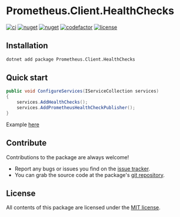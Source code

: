 # Prometheus.Client.HealthChecks

[![ci](https://img.shields.io/github/actions/workflow/status/prom-client-net/prom-client-healthchecks/ci.yml?branch=main&label=ci&logo=github&style=flat-square)](https://github.com/prom-client-net/prom-client-healthchecks/actions/workflows/ci.yml)
[![nuget](https://img.shields.io/nuget/v/Prometheus.Client.HealthChecks?logo=nuget&style=flat-square)](https://www.nuget.org/packages/Prometheus.Client.HealthChecks)
[![nuget](https://img.shields.io/nuget/dt/Prometheus.Client.HealthChecks?logo=nuget&style=flat-square)](https://www.nuget.org/packages/Prometheus.Client.HealthChecks)
[![codefactor](https://img.shields.io/codefactor/grade/github/prom-client-net/prom-client-healthchecks?logo=codefactor&style=flat-square)](https://www.codefactor.io/repository/github/prom-client-net/prom-client-healthchecks)
[![license](https://img.shields.io/github/license/prom-client-net/prom-client-healthchecks?style=flat-square)](https://github.com/prom-client-net/prom-client-healthchecks/blob/main/LICENSE)

## Installation

```sh
dotnet add package Prometheus.Client.HealthChecks
```

## Quick start

```c#
public void ConfigureServices(IServiceCollection services)
{
    services.AddHealthChecks();
    services.AddPrometheusHealthCheckPublisher();
}
```

Example [here](https://github.com/prom-client-net/prom-examples)

## Contribute

Contributions to the package are always welcome!

* Report any bugs or issues you find on the [issue tracker](https://github.com/prom-client-net/prom-client-healthchecks/issues).
* You can grab the source code at the package's [git repository](https://github.com/prom-client-net/prom-client-healthchecks).

## License

All contents of this package are licensed under the [MIT license](https://opensource.org/licenses/MIT).
